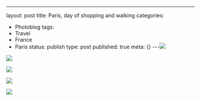 ---
layout: post
title: Paris, day of shopping and walking
categories:
- Photoblog
tags:
- Travel
- France
- Paris
status: publish
type: post
published: true
meta: {}
---![](/squarespace_images/static_500baf96c4aa540325612fa5_5019f37de4b0b45850a90f4f_5019f37de4b0b45850a90f50_1293655702000__img.jpg_)
  

  
   
![](/squarespace_images/static_500baf96c4aa540325612fa5_5019f37de4b0b45850a90f4f_5019f37de4b0b45850a90f51_1293655702000__img.jpg_)
  

  
   
![](/squarespace_images/static_500baf96c4aa540325612fa5_5019f37de4b0b45850a90f4f_5019f37de4b0b45850a90f52_1293655702000__img.jpg_)
  

  
   
![](/squarespace_images/static_500baf96c4aa540325612fa5_5019f37de4b0b45850a90f4f_5019f37de4b0b45850a90f53_1293655702000__img.jpg_)
  

  
   
![](/squarespace_images/static_500baf96c4aa540325612fa5_5019f37de4b0b45850a90f4f_5019f37de4b0b45850a90f54_1293655702000__img.jpg_)
